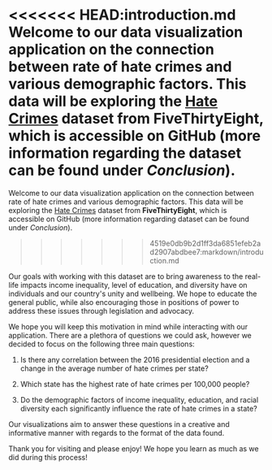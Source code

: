 <<<<<<< HEAD:introduction.md
Welcome to our data visualization application on the connection between rate of hate crimes and various demographic factors. This data will be exploring the [Hate Crimes](https://github.com/fivethirtyeight/data/tree/master/hate-crimes) dataset from **FiveThirtyEight**, which is accessible on GitHub (more information regarding the dataset can be found under _Conclusion_).
=======


Welcome to our data visualization application on the connection between rate of hate crimes and various demographic factors. This data will be exploring the [Hate Crimes](https://github.com/fivethirtyeight/data/tree/master/hate-crimes) dataset from **FiveThirtyEight**, which is accessible on GitHub (more information regarding dataset can be found under _Conclusion_).
>>>>>>> 4519e0db9b2d1ff3da6851efeb2ad2907abdbee7:markdown/introduction.md

Our goals with working with this dataset are to bring awareness to the real-life impacts income inequality, level of education, and diversity have on individuals and our country's unity and wellbeing. We hope to educate the general public, while also encouraging those in positions of power to address these issues through legislation and advocacy.

We hope you will keep this motivation in mind while interacting with our application. There are a plethora of questions we could ask, however we decided to focus on the following three main questions:

1. Is there any correlation between the 2016 presidential election and a change in the average number of hate crimes per state?

2. Which state has the highest rate of hate crimes per 100,000 people?

3. Do the demographic factors of income inequality, education, and racial diversity each significantly influence the rate of hate crimes in a state?


Our visualizations aim to answer these questions in a creative and informative manner with regards to the format of the data found.

Thank you for visiting and please enjoy! We hope you learn as much as we did during this process!
